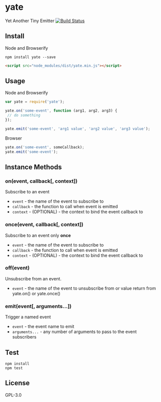 # yate

Yet Another Tiny Emitter
[![Build Status](https://travis-ci.org/pixcai/yate.svg?branch=master)](https://travis-ci.org/pixcai/yate)

## Install

Node and Browserify

```
npm install yate --save
```

```html
<script src="node_modules/dist/yate.min.js"></script>
``` 

## Usage

Node and Browserify

```js
var yate = require('yate');

yate.on('some-event', function (arg1, arg2, arg3) {
 // do something
});

yate.emit('some-event', 'arg1 value', 'arg2 value', 'arg3 value');
```

Browser

```js
yate.on('some-event', someCallback);
yate.emit('some-event');
```

## Instance Methods

### on(event, callback[, context])

Subscribe to an event

* `event` - the name of the event to subscribe to
* `callback` - the function to call when event is emitted
* `context` - (OPTIONAL) - the context to bind the event callback to

### once(event, callback[, context])

Subscribe to an event only **once**

* `event` - the name of the event to subscribe to
* `callback` - the function to call when event is emitted
* `context` - (OPTIONAL) - the context to bind the event callback to

### off(event)

Unsubscribe from an event.

* `event` - the name of the event to unsubscribe from or value return from yate.on() or yate.once()

### emit(event[, arguments...])

Trigger a named event

* `event` - the event name to emit
* `arguments...` - any number of arguments to pass to the event subscribers

## Test

```
npm install
npm test
```

## License

GPL-3.0